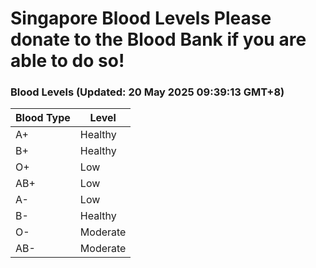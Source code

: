 Singapore Blood Levels
 Please donate to the Blood Bank if you are able to do so!
================================================================================================================================

### Blood Levels (Updated: 20 May 2025 09:39:13 GMT+8)
| Blood Type | Level     |
|------------|-----------|
| A+     | Healthy |
| B+     | Healthy |
| O+     | Low |
| AB+     | Low |
| A-     | Low |
| B-     | Healthy |
| O-     | Moderate |
| AB-     | Moderate |
